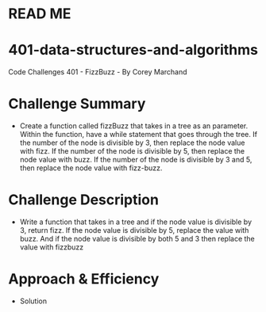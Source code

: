 # READ ME 

# 401-data-structures-and-algorithms
Code Challenges 401 - FizzBuzz - By Corey Marchand

# Challenge Summary
* Create a function called fizzBuzz that takes in a tree as an parameter.  Within the function, have a while statement that goes through the tree.  If the number of the node is divisible by 3, then replace the node value with fizz.  If the number of the node is divisible by 5, then replace the node value with buzz.  If the number of the node is divisible by 3 and 5, then replace the node value with fizz-buzz.   

# Challenge Description
*  Write a function that takes in a tree and if the node value is divisible by 3, return fizz. If the node value is divisible by 5, replace the value with buzz.  And if the node value is divisible by both 5 and 3 then replace the value with fizzbuzz

# Approach & Efficiency
* Solution


